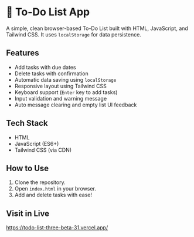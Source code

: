 # 📝 To-Do List App

A simple, clean browser-based To-Do List built with HTML, JavaScript, and Tailwind CSS. It uses `localStorage` for data persistence.

## Features
- Add tasks with due dates
- Delete tasks with confirmation
- Automatic data saving using `localStorage`
- Responsive layout using Tailwind CSS
- Keyboard support (`Enter` key to add tasks)
- Input validation and warning message
- Auto message clearing and empty list UI feedback

## Tech Stack
- HTML
- JavaScript (ES6+)
- Tailwind CSS (via CDN)

## How to Use
1. Clone the repository.
2. Open `index.html` in your browser.
3. Add and delete tasks with ease!

## Visit in Live
https://todo-list-three-beta-31.vercel.app/
